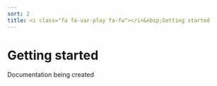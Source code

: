 ```yaml
---
sort: 2
title: <i class="fa fa-var-play fa-fw"></i>&nbsp;Getting started
---
```


# Getting started

Documentation being created
